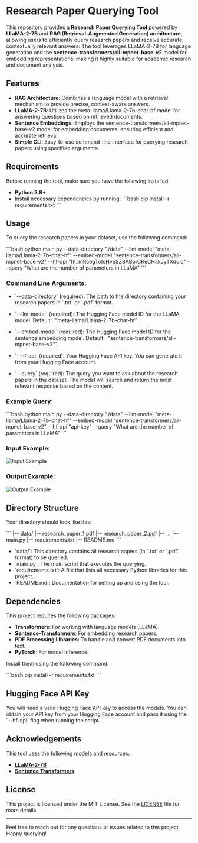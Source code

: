 
# Research Paper Querying Tool

This repository provides a **Research Paper Querying Tool** powered by **LLaMA-2-7B** and **RAG (Retrieval-Augmented Generation) architecture**, allowing users to efficiently query research papers and receive accurate, contextually relevant answers. The tool leverages LLaMA-2-7B for language generation and the **sentence-transformers/all-mpnet-base-v2** model for embedding representations, making it highly suitable for academic research and document analysis.

## Features

- **RAG Architecture**: Combines a language model with a retrieval mechanism to provide precise, context-aware answers.
- **LLaMA-2-7B**: Utilizes the meta-llama/Llama-2-7b-chat-hf model for answering questions based on retrieved documents.
- **Sentence Embeddings**: Employs the sentence-transformers/all-mpnet-base-v2 model for embedding documents, ensuring efficient and accurate retrieval.
- **Simple CLI**: Easy-to-use command-line interface for querying research papers using specified arguments.

## Requirements

Before running the tool, make sure you have the following installed:

- **Python 3.8+**
- Install necessary dependencies by running:
  \`\`\`bash
  pip install -r requirements.txt
  \`\`\`

## Usage

To query the research papers in your dataset, use the following command:

\`\`\`bash
python main.py --data-directory "./data" --llm-model "meta-llama/Llama-2-7b-chat-hf" --embed-model "sentence-transformers/all-mpnet-base-v2" --hf-api "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" --query "What are the number of parameters in LLaMA"
\`\`\`

### Command Line Arguments:

- \`--data-directory\` (required): The path to the directory containing your research papers in \`.txt\` or \`.pdf\` format.
  
- \`--llm-model\` (required): The Hugging Face model ID for the LLaMA model. Default: \`"meta-llama/Llama-2-7b-chat-hf"\`.

- \`--embed-model\` (required): The Hugging Face model ID for the sentence embedding model. Default: \`"sentence-transformers/all-mpnet-base-v2"\`.

- \`--hf-api\` (required): Your Hugging Face API key. You can generate it from your Hugging Face account.

- \`--query\` (required): The query you want to ask about the research papers in the dataset. The model will search and return the most relevant response based on the content.

### Example Query:

\`\`\`bash
python main.py --data-directory "./data" --llm-model "meta-llama/Llama-2-7b-chat-hf" --embed-model "sentence-transformers/all-mpnet-base-v2" --hf-api "api-key" --query "What are the number of parameters in LLaMA"
\`\`\`

### Input Example:

![Input Example](path_to_input_image)

### Output Example:

![Output Example](path_to_output_image)

## Directory Structure

Your directory should look like this:

\`\`\`
|-- data/
    |-- research_paper_1.pdf
    |-- research_paper_2.pdf
    |-- ...
|-- main.py
|-- requirements.txt
|-- README.md
\`\`\`

- \`data/\`: This directory contains all research papers (in \`.txt\` or \`.pdf\` format) to be queried.
- \`main.py\`: The main script that executes the querying.
- \`requirements.txt\`: A file that lists all necessary Python libraries for this project.
- \`README.md\`: Documentation for setting up and using the tool.

## Dependencies

This project requires the following packages:

- **Transformers**: For working with language models (LLaMA).
- **Sentence-Transformers**: For embedding research papers.
- **PDF Processing Libraries**: To handle and convert PDF documents into text.
- **PyTorch**: For model inference.

Install them using the following command:

\`\`\`bash
pip install -r requirements.txt
\`\`\`

## Hugging Face API Key

You will need a valid Hugging Face API key to access the models. You can obtain your API key from your Hugging Face account and pass it using the \`--hf-api\` flag when running the script.

## Acknowledgements

This tool uses the following models and resources:

- **[LLaMA-2-7B](https://huggingface.co/meta-llama/Llama-2-7b-chat-hf)**
- **[Sentence Transformers](https://huggingface.co/sentence-transformers/all-mpnet-base-v2)**

## License

This project is licensed under the MIT License. See the [LICENSE](LICENSE) file for more details.

---

Feel free to reach out for any questions or issues related to this project. Happy querying!
